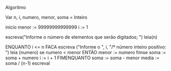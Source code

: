 Algoritmo

Var
  n, i, numero, menor, soma = Inteiro

inicio
  menor := 99999999999999
  i := 1

  escreva("Informe o número de elementos que serão digitados; ")
  leia(n)

  ENQUANTO i <= n FACA
    escreva ("Informe o ", i, "/º número inteiro positivo: ")
    leia (numero)
    se numero < menor ENTÃO
      menor := numero
    fimse
    soma := soma + numero
    i := i + 1
  FIMENQUANTO
  soma := soma - menor
  media := soma / (n-1)
  escreval
